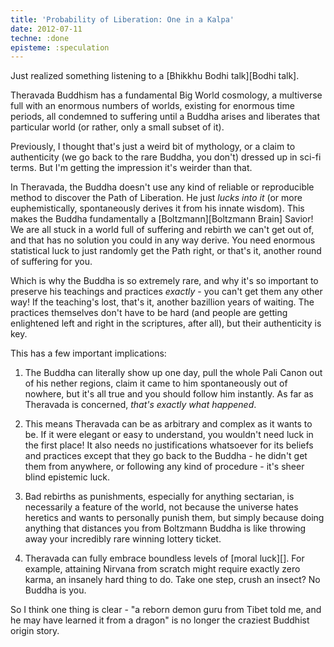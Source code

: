 ```yaml
---
title: 'Probability of Liberation: One in a Kalpa'
date: 2012-07-11
techne: :done
episteme: :speculation
---
```


Just realized something listening to a [Bhikkhu Bodhi talk][Bodhi talk].

Theravada Buddhism has a fundamental Big World cosmology, a multiverse full with an enormous numbers of worlds, existing for enormous time periods, all condemned to suffering until a Buddha arises and liberates that particular world (or rather, only a small subset of it).

Previously, I thought that's just a weird bit of mythology, or a claim to authenticity (we go back to the rare Buddha, you don't) dressed up in sci-fi terms. But I'm getting the impression it's weirder than that.

In Theravada, the Buddha doesn't use any kind of reliable or reproducible method to discover the Path of Liberation. He just *lucks into it* (or more euphemistically, spontaneously derives it from his innate wisdom). This makes the Buddha fundamentally a [Boltzmann][Boltzmann Brain] Savior! We are all stuck in a world full of suffering and rebirth we can't get out of, and that has no solution you could in any way derive. You need enormous statistical luck to just randomly get the Path right, or that's it, another round of suffering for you.

Which is why the Buddha is so extremely rare, and why it's so important to preserve his teachings and practices *exactly* - you can't get them any other way! If the teaching's lost, that's it, another bazillion years of waiting. The practices themselves don't have to be hard (and people are getting enlightened left and right in the scriptures, after all), but their authenticity is key.

This has a few important implications:

1. The Buddha can literally show up one day, pull the whole Pali Canon out of his nether regions, claim it came to him spontaneously out of nowhere, but it's all true and you should follow him instantly. As far as Theravada is concerned, *that's exactly what happened*.

2. This means Theravada can be as arbitrary and complex as it wants to be. If it were elegant or easy to understand, you wouldn't need luck in the first place! It also needs no justifications whatsoever for its beliefs and practices except that they go back to the Buddha - he didn't get them from anywhere, or following any kind of procedure - it's sheer blind epistemic luck. 

3. Bad rebirths as punishments, especially for anything sectarian, is necessarily a feature of the world, not because the universe hates heretics and wants to personally punish them, but simply because doing anything that distances you from Boltzmann Buddha is like throwing away your incredibly rare winning lottery ticket.

4. Theravada can fully embrace boundless levels of [moral luck][]. For example, attaining Nirvana from scratch might require exactly zero karma, an insanely hard thing to do. Take one step, crush an insect? No Buddha is you.

So I think one thing is clear - "a reborn demon guru from Tibet told me, and he may have learned it from a dragon" is no longer the craziest Buddhist origin story.
